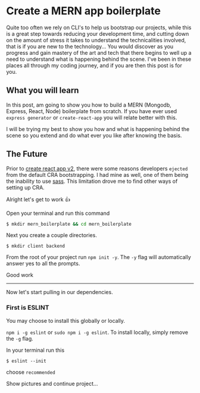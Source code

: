 # Create a MERN app boilerplate

Quite too often we rely on CLI's to help us bootstrap our projects, while this is a great step towards reducing your development time, and cutting down on the amount of stress it takes to understand the technicalities involved, that is if you are new to the technology...
You would discover as you progress and gain mastery of the art and tech that there begins to well up a need to understand what is happening behind the scene. I've been in these places all through my coding journey, and if you are then this post is for you.

## What you will learn

In this post, am going to show you how to build a MERN (Mongodb, Express, React, Node) boilerplate from scratch. If you have ever used `express generator` or `create-react-app` you will relate better with this.

I will be trying my best to show you how and what is happening behind the scene so you extend and do what ever you like after knowing the basis.

## The Future

Prior to [create react app v2](https://github.com/facebook/create-react-app/releases), there were some reasons developers `ejected` from the default CRA bootstrapping. I had mine as well, one of them being the inability to use [sass](https://sass-lang.com/). This limitation drove me to find other ways of setting up CRA.

Alright let's get to work 👍

Open your terminal and run this command

```sh
$ mkdir mern_boilerplate && cd mern_boilerplate
```

Next you create a couple directories.

```
$ mkdir client backend
```

From the root of your project run `npm init -y`. The `-y` flag will automatically answer yes to all the prompts.

Good work

---

Now let's start pulling in our dependencies.

### First is ESLINT

You may choose to install this globally or locally.

`npm i -g eslint` or `sudo npm i -g eslint`. To install locally, simply remove the `-g` flag.

In your terminal run this

```
$ eslint --init
```

choose `recommended`

Show pictures and continue project...
